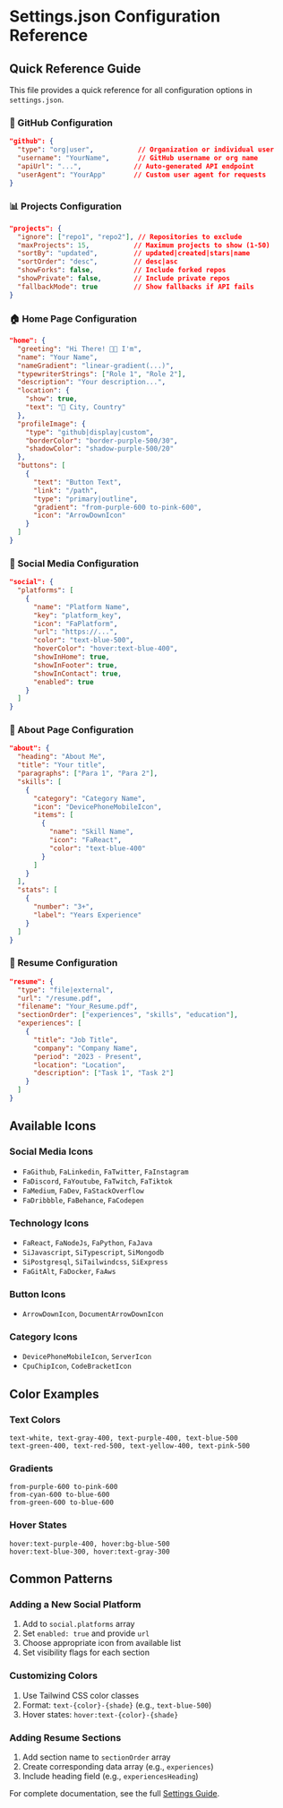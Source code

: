 # Settings.json Configuration Reference

## Quick Reference Guide

This file provides a quick reference for all configuration options in `settings.json`.

### 🔗 GitHub Configuration
```json
"github": {
  "type": "org|user",           // Organization or individual user
  "username": "YourName",       // GitHub username or org name
  "apiUrl": "...",             // Auto-generated API endpoint
  "userAgent": "YourApp"       // Custom user agent for requests
}
```

### 📊 Projects Configuration
```json
"projects": {
  "ignore": ["repo1", "repo2"], // Repositories to exclude
  "maxProjects": 15,           // Maximum projects to show (1-50)
  "sortBy": "updated",         // updated|created|stars|name
  "sortOrder": "desc",         // desc|asc
  "showForks": false,          // Include forked repos
  "showPrivate": false,        // Include private repos
  "fallbackMode": true         // Show fallbacks if API fails
}
```

### 🏠 Home Page Configuration
```json
"home": {
  "greeting": "Hi There! 👋🏻 I'm",
  "name": "Your Name",
  "nameGradient": "linear-gradient(...)",
  "typewriterStrings": ["Role 1", "Role 2"],
  "description": "Your description...",
  "location": {
    "show": true,
    "text": "📍 City, Country"
  },
  "profileImage": {
    "type": "github|display|custom",
    "borderColor": "border-purple-500/30",
    "shadowColor": "shadow-purple-500/20"
  },
  "buttons": [
    {
      "text": "Button Text",
      "link": "/path",
      "type": "primary|outline",
      "gradient": "from-purple-600 to-pink-600",
      "icon": "ArrowDownIcon"
    }
  ]
}
```

### 📱 Social Media Configuration
```json
"social": {
  "platforms": [
    {
      "name": "Platform Name",
      "key": "platform_key",
      "icon": "FaPlatform",
      "url": "https://...",
      "color": "text-blue-500",
      "hoverColor": "hover:text-blue-400",
      "showInHome": true,
      "showInFooter": true,
      "showInContact": true,
      "enabled": true
    }
  ]
}
```

### 📖 About Page Configuration
```json
"about": {
  "heading": "About Me",
  "title": "Your title",
  "paragraphs": ["Para 1", "Para 2"],
  "skills": [
    {
      "category": "Category Name",
      "icon": "DevicePhoneMobileIcon",
      "items": [
        {
          "name": "Skill Name",
          "icon": "FaReact",
          "color": "text-blue-400"
        }
      ]
    }
  ],
  "stats": [
    {
      "number": "3+",
      "label": "Years Experience"
    }
  ]
}
```

### 📄 Resume Configuration
```json
"resume": {
  "type": "file|external",
  "url": "/resume.pdf",
  "filename": "Your_Resume.pdf",
  "sectionOrder": ["experiences", "skills", "education"],
  "experiences": [
    {
      "title": "Job Title",
      "company": "Company Name",
      "period": "2023 - Present",
      "location": "Location",
      "description": ["Task 1", "Task 2"]
    }
  ]
}
```

## Available Icons

### Social Media Icons
- `FaGithub`, `FaLinkedin`, `FaTwitter`, `FaInstagram`
- `FaDiscord`, `FaYoutube`, `FaTwitch`, `FaTiktok`
- `FaMedium`, `FaDev`, `FaStackOverflow`
- `FaDribbble`, `FaBehance`, `FaCodepen`

### Technology Icons
- `FaReact`, `FaNodeJs`, `FaPython`, `FaJava`
- `SiJavascript`, `SiTypescript`, `SiMongodb`
- `SiPostgresql`, `SiTailwindcss`, `SiExpress`
- `FaGitAlt`, `FaDocker`, `FaAws`

### Button Icons
- `ArrowDownIcon`, `DocumentArrowDownIcon`

### Category Icons
- `DevicePhoneMobileIcon`, `ServerIcon`
- `CpuChipIcon`, `CodeBracketIcon`

## Color Examples

### Text Colors
```
text-white, text-gray-400, text-purple-400, text-blue-500
text-green-400, text-red-500, text-yellow-400, text-pink-500
```

### Gradients
```
from-purple-600 to-pink-600
from-cyan-600 to-blue-600
from-green-600 to-blue-600
```

### Hover States
```
hover:text-purple-400, hover:bg-blue-500
hover:text-blue-300, hover:text-gray-300
```

## Common Patterns

### Adding a New Social Platform
1. Add to `social.platforms` array
2. Set `enabled: true` and provide `url`
3. Choose appropriate icon from available list
4. Set visibility flags for each section

### Customizing Colors
1. Use Tailwind CSS color classes
2. Format: `text-{color}-{shade}` (e.g., `text-blue-500`)
3. Hover states: `hover:text-{color}-{shade}`

### Adding Resume Sections
1. Add section name to `sectionOrder` array
2. Create corresponding data array (e.g., `experiences`)
3. Include heading field (e.g., `experiencesHeading`)

For complete documentation, see the full [Settings Guide](SETTINGS_GUIDE.md).
